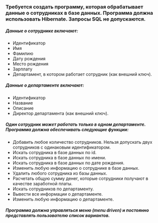 ### Требуется создать программу, которая обрабатывает данные о сотрудниках в базе данных. Программа должна использовать Hibernate. Запросы SQL не допускаются. 

##### Данные о сотруднике включают:

- Идентификатор
- Имя
- Фамилию
- Дату рождения
- Место рождения
- Зарплату
- Департамент, в котором работает сотрудник (как внешний ключ).

##### Данные о департаменте включают:

- Идентификатор
- Название
- Описание
- Директор департамента (как внешний ключ).

##### Один сотрудник может работать только в одном департаменте. Программа должна обеспечивать следующие функции: 

- Добавить любое количество сотрудников. Нельзя допускать двух сотрудников с
одинаковым идентификатором.
- Искать сотрудника в базе данных по id.
- Искать сотрудника в базе данных по имени.
- Искать сотрудника в базе данных по дате рождения.
- Изменить любую информацию о сотруднике в базе данных.
- Удалить любого сотрудника из базы данных.
- Расчетать общую сумму денег, которые сотрудники получают в качестве заработной
платы.
- Искать сотрудников по департаменту.
- Вывести все информации о департаменте.
- Изменить любую информацию о департаменте.

##### Программа должна управляться меню (menu driven) и постоянно представлять пользователю список вариантов. 
